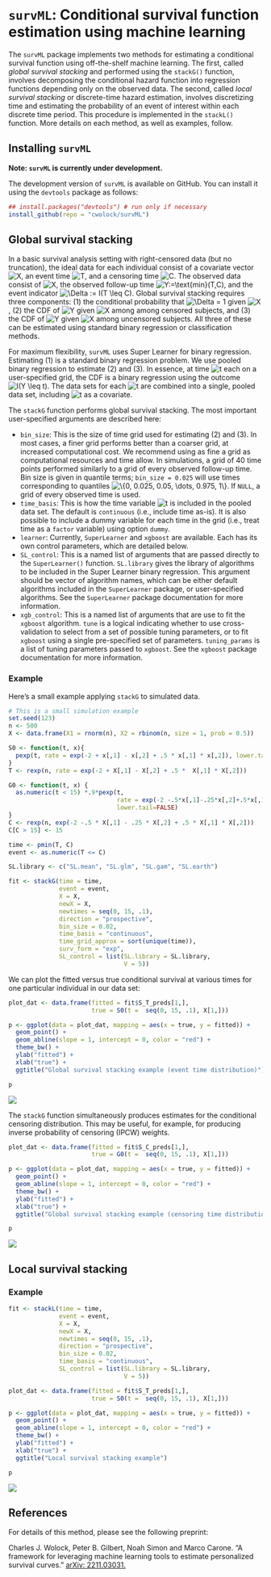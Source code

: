 
<!-- README.md is generated from README.Rmd. Please edit that file -->

# `survML`: Conditional survival function estimation using machine learning

The `survML` package implements two methods for estimating a conditional
survival function using off-the-shelf machine learning. The first,
called *global survival stacking* and performed using the `stackG()`
function, involves decomposing the conditional hazard function into
regression functions depending only on the observed data. The second,
called *local survival stacking* or discrete-time hazard estimation,
involves discretizing time and estimating the probability of an event of
interest within each discrete time period. This procedure is implemented
in the `stackL()` function. More details on each method, as well as
examples, follow.

## Installing `survML`

**Note: `survML` is currently under development.**

The development version of `survML` is available on GitHub. You can
install it using the `devtools` package as follows:

``` r
## install.packages("devtools") # run only if necessary
install_github(repo = "cwolock/survML")
```

## Global survival stacking

In a basic survival analysis setting with right-censored data (but no
truncation), the ideal data for each individual consist of a covariate
vector
![X](https://latex.codecogs.com/png.image?%5Cdpi%7B110%7D&space;%5Cbg_white&space;X "X"),
an event time
![T](https://latex.codecogs.com/png.image?%5Cdpi%7B110%7D&space;%5Cbg_white&space;T "T"),
and a censoring time
![C](https://latex.codecogs.com/png.image?%5Cdpi%7B110%7D&space;%5Cbg_white&space;C "C").
The observed data consist of
![X](https://latex.codecogs.com/png.image?%5Cdpi%7B110%7D&space;%5Cbg_white&space;X "X"),
the observed follow-up time
![Y:=\text{min}(T,C)](https://latex.codecogs.com/png.image?%5Cdpi%7B110%7D&space;%5Cbg_white&space;Y%3A%3D%5Ctext%7Bmin%7D%28T%2CC%29 "Y:=\text{min}(T,C)"),
and the event indicator
![\Delta := I(T \leq C)](https://latex.codecogs.com/png.image?%5Cdpi%7B110%7D&space;%5Cbg_white&space;%5CDelta%20%3A%3D%20I%28T%20%5Cleq%20C%29 "\Delta := I(T \leq C)").
Global survival stacking requires three components: (1) the conditional
probability that
![\Delta = 1](https://latex.codecogs.com/png.image?%5Cdpi%7B110%7D&space;%5Cbg_white&space;%5CDelta%20%3D%201 "\Delta = 1")
given
![X](https://latex.codecogs.com/png.image?%5Cdpi%7B110%7D&space;%5Cbg_white&space;X "X"),
(2) the CDF of
![Y](https://latex.codecogs.com/png.image?%5Cdpi%7B110%7D&space;%5Cbg_white&space;Y "Y")
given
![X](https://latex.codecogs.com/png.image?%5Cdpi%7B110%7D&space;%5Cbg_white&space;X "X")
among among censored subjects, and (3) the CDF of
![Y](https://latex.codecogs.com/png.image?%5Cdpi%7B110%7D&space;%5Cbg_white&space;Y "Y")
given
![X](https://latex.codecogs.com/png.image?%5Cdpi%7B110%7D&space;%5Cbg_white&space;X "X")
among uncensored subjects. All three of these can be estimated using
standard binary regression or classification methods.

For maximum flexibility, `survML` uses Super Learner for binary
regression. Estimating (1) is a standard binary regression problem. We
use pooled binary regression to estimate (2) and (3). In essence, at
time
![t](https://latex.codecogs.com/png.image?%5Cdpi%7B110%7D&space;%5Cbg_white&space;t "t")
each on a user-specified grid, the CDF is a binary regression using the
outcome
![I(Y \leq t)](https://latex.codecogs.com/png.image?%5Cdpi%7B110%7D&space;%5Cbg_white&space;I%28Y%20%5Cleq%20t%29 "I(Y \leq t)").
The data sets for each
![t](https://latex.codecogs.com/png.image?%5Cdpi%7B110%7D&space;%5Cbg_white&space;t "t")
are combined into a single, pooled data set, including
![t](https://latex.codecogs.com/png.image?%5Cdpi%7B110%7D&space;%5Cbg_white&space;t "t")
as a covariate.

The `stackG` function performs global survival stacking. The most
important user-specified arguments are described here:

- `bin_size`: This is the size of time grid used for estimating (2) and
  (3). In most cases, a finer grid performs better than a coarser grid,
  at increased computational cost. We recommend using as fine a grid as
  computational resources and time allow. In simulations, a grid of 40
  time points performed similarly to a grid of every observed follow-up
  time. Bin size is given in quantile terms; `bin_size = 0.025` will use
  times corresponding to quantiles
  ![\\{0, 0.025, 0.05, \dots, 0.975, 1\\}](https://latex.codecogs.com/png.image?%5Cdpi%7B110%7D&space;%5Cbg_white&space;%5C%7B0%2C%200.025%2C%200.05%2C%20%5Cdots%2C%200.975%2C%201%5C%7D "\{0, 0.025, 0.05, \dots, 0.975, 1\}").
  If `NULL`, a grid of every observed time is used.
- `time_basis`: This is how the time variable
  ![t](https://latex.codecogs.com/png.image?%5Cdpi%7B110%7D&space;%5Cbg_white&space;t "t")
  is included in the pooled data set. The default is `continuous` (i.e.,
  include time as-is). It is also possible to include a dummy variable
  for each time in the grid (i.e., treat time as a `factor` variable)
  using option `dummy`.
- `learner`: Currently, `SuperLearner` and `xgboost` are available. Each
  has its own control parameters, which are detailed below.
- `SL_control`: This is a named list of arguments that are passed
  directly to the `SuperLearner()` function. `SL.library` gives the
  library of algorithms to be included in the Super Learner binary
  regression. This argument should be vector of algorithm names, which
  can be either default algorithms included in the `SuperLearner`
  package, or user-specified algorithms. See the `SuperLearner` package
  documentation for more information.
- `xgb_control`: This is a named list of arguments that are use to fit
  the `xgboost` algorithm. `tune` is a logical indicating whether to use
  cross-validation to select from a set of possible tuning parameters,
  or to fit `xgboost` using a single pre-specified set of parameters.
  `tuning_params` is a list of tuning parameters passed to `xgboost`.
  See the `xgboost` package documentation for more information.

### Example

Here’s a small example applying `stackG` to simulated data.

``` r
# This is a small simulation example
set.seed(123)
n <- 500
X <- data.frame(X1 = rnorm(n), X2 = rbinom(n, size = 1, prob = 0.5))

S0 <- function(t, x){
  pexp(t, rate = exp(-2 + x[,1] - x[,2] + .5 * x[,1] * x[,2]), lower.tail = FALSE)
}
T <- rexp(n, rate = exp(-2 + X[,1] - X[,2] + .5 *  X[,1] * X[,2]))

G0 <- function(t, x) {
  as.numeric(t < 15) *.9*pexp(t,
                              rate = exp(-2 -.5*x[,1]-.25*x[,2]+.5*x[,1]*x[,2]),
                              lower.tail=FALSE)
}
C <- rexp(n, exp(-2 -.5 * X[,1] - .25 * X[,2] + .5 * X[,1] * X[,2]))
C[C > 15] <- 15

time <- pmin(T, C)
event <- as.numeric(T <= C)

SL.library <- c("SL.mean", "SL.glm", "SL.gam", "SL.earth")

fit <- stackG(time = time,
              event = event,
              X = X,
              newX = X,
              newtimes = seq(0, 15, .1),
              direction = "prospective",
              bin_size = 0.02,
              time_basis = "continuous",
              time_grid_approx = sort(unique(time)),
              surv_form = "exp",
              SL_control = list(SL.library = SL.library,
                                V = 5))
```

We can plot the fitted versus true conditional survival at various times
for one particular individual in our data set:

``` r
plot_dat <- data.frame(fitted = fit$S_T_preds[1,], 
                       true = S0(t =  seq(0, 15, .1), X[1,]))

p <- ggplot(data = plot_dat, mapping = aes(x = true, y = fitted)) + 
  geom_point() + 
  geom_abline(slope = 1, intercept = 0, color = "red") + 
  theme_bw() + 
  ylab("fitted") +
  xlab("true") + 
  ggtitle("Global survival stacking example (event time distribution)")

p
```

![](man/figures/README-plot_stackG_example-1.png)<!-- -->

The `stackG` function simultaneously produces estimates for the
conditional censoring distribution. This may be useful, for example, for
producing inverse probability of censoring (IPCW) weights.

``` r
plot_dat <- data.frame(fitted = fit$S_C_preds[1,], 
                       true = G0(t =  seq(0, 15, .1), X[1,]))

p <- ggplot(data = plot_dat, mapping = aes(x = true, y = fitted)) + 
  geom_point() + 
  geom_abline(slope = 1, intercept = 0, color = "red") + 
  theme_bw() + 
  ylab("fitted") +
  xlab("true") + 
  ggtitle("Global survival stacking example (censoring time distribution)")

p
```

![](man/figures/README-plot_stackG_example_cens-1.png)<!-- -->

## Local survival stacking

### Example

``` r
fit <- stackL(time = time,
              event = event,
              X = X,
              newX = X,
              newtimes = seq(0, 15, .1),
              direction = "prospective",
              bin_size = 0.02,
              time_basis = "continuous",
              SL_control = list(SL.library = SL.library,
                                V = 5))
```

``` r
plot_dat <- data.frame(fitted = fit$S_T_preds[1,], 
                       true = S0(t =  seq(0, 15, .1), X[1,]))

p <- ggplot(data = plot_dat, mapping = aes(x = true, y = fitted)) + 
  geom_point() + 
  geom_abline(slope = 1, intercept = 0, color = "red") + 
  theme_bw() + 
  ylab("fitted") +
  xlab("true") + 
  ggtitle("Local survival stacking example")

p
```

![](man/figures/README-plot_stackL_example-1.png)<!-- -->

## References

For details of this method, please see the following preprint:

Charles J. Wolock, Peter B. Gilbert, Noah Simon and Marco Carone. “A
framework for leveraging machine learning tools to estimate personalized
survival curves.” [arXiv: 2211.03031.](https://arxiv.org/abs/2211.03031)
